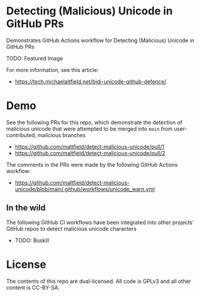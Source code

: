 # Detecting (Malicious) Unicode in GitHub PRs

Demonstrates GitHub Actions workflow for Detecting (Malicious) Unicode in GitHub PRs

TODO: Featured Image

For more information, see this article:

 *  https://tech.michaelaltfield.net/bidi-unicode-github-defence/

# Demo

See the following PRs for this repo, which demonstrate the detection of malicious unicode that were attempted to be merged into `main` from user-contributed, malicious branches

 * https://github.com/maltfield/detect-malicious-unicode/pull/1
 * https://github.com/maltfield/detect-malicious-unicode/pull/2

The comments in the PRs were made by the following GitHub Actions workflow:

 * https://github.com/maltfield/detect-malicious-unicode/blob/main/.github/workflows/unicode_warn.yml

## In the wild

The following GitHub CI workflows have been integrated into other projects' GitHub repos to detect malicious unicode characters

 * TODO: Buskill

# License

The contents of this repo are dual-licensed. All code is GPLv3 and all other content is CC-BY-SA.
